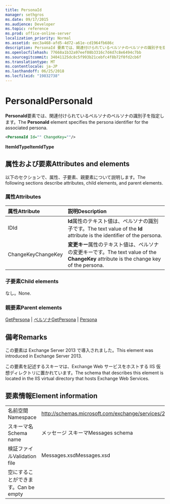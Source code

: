 ```yaml
---
title: PersonaId
manager: sethgros
ms.date: 09/17/2015
ms.audience: Developer
ms.topic: reference
ms.prod: office-online-server
localization_priority: Normal
ms.assetid: eec3a468-afd5-4d72-a61e-cd1964fb686c
description: PersonaId 要素では、関連付けられているペルソナのペルソナの識別子を指定します。
ms.openlocfilehash: 77668a1b32a97eef08b3316c7d4d7c8e6494c7bb
ms.sourcegitcommit: 34041125dc8c5f993b21cebfc4f8b72f0fd2cb6f
ms.translationtype: MT
ms.contentlocale: ja-JP
ms.lasthandoff: 06/25/2018
ms.locfileid: "19832738"
---
```

# <a name="personaid"></a><span data-ttu-id="f825b-103">PersonaId</span><span class="sxs-lookup"><span data-stu-id="f825b-103">PersonaId</span></span>

<span data-ttu-id="f825b-104">**PersonaId**要素では、関連付けられているペルソナのペルソナの識別子を指定します。</span><span class="sxs-lookup"><span data-stu-id="f825b-104">The **PersonaId** element specifies the persona identifier for the associated persona.</span></span> 
  
```XML
<PersonaId Id="" ChangeKey=""/>
```

 <span data-ttu-id="f825b-105">**ItemIdType**</span><span class="sxs-lookup"><span data-stu-id="f825b-105">**ItemIdType**</span></span>
## <a name="attributes-and-elements"></a><span data-ttu-id="f825b-106">属性および要素</span><span class="sxs-lookup"><span data-stu-id="f825b-106">Attributes and elements</span></span>

<span data-ttu-id="f825b-107">以下のセクションで、属性、子要素、親要素について説明します。</span><span class="sxs-lookup"><span data-stu-id="f825b-107">The following sections describe attributes, child elements, and parent elements.</span></span>
  
### <a name="attributes"></a><span data-ttu-id="f825b-108">属性</span><span class="sxs-lookup"><span data-stu-id="f825b-108">Attributes</span></span>

|<span data-ttu-id="f825b-109">**属性**</span><span class="sxs-lookup"><span data-stu-id="f825b-109">**Attribute**</span></span>|<span data-ttu-id="f825b-110">**説明**</span><span class="sxs-lookup"><span data-stu-id="f825b-110">**Description**</span></span>|
|:-----|:-----|
|<span data-ttu-id="f825b-111">ID</span><span class="sxs-lookup"><span data-stu-id="f825b-111">Id</span></span>  <br/> |<span data-ttu-id="f825b-112">**Id**属性のテキスト値は、ペルソナの識別子です。</span><span class="sxs-lookup"><span data-stu-id="f825b-112">The text value of the **Id** attribute is the identifier of the persona.</span></span>  <br/> |
|<span data-ttu-id="f825b-113">ChangeKey</span><span class="sxs-lookup"><span data-stu-id="f825b-113">ChangeKey</span></span>  <br/> |<span data-ttu-id="f825b-114">**変更キー**属性のテキスト値は、ペルソナの変更キーです。</span><span class="sxs-lookup"><span data-stu-id="f825b-114">The text value of the **ChangeKey** attribute is the change key of the persona.</span></span>  <br/> |
   
### <a name="child-elements"></a><span data-ttu-id="f825b-115">子要素</span><span class="sxs-lookup"><span data-stu-id="f825b-115">Child elements</span></span>

<span data-ttu-id="f825b-116">なし。</span><span class="sxs-lookup"><span data-stu-id="f825b-116">None.</span></span>
  
### <a name="parent-elements"></a><span data-ttu-id="f825b-117">親要素</span><span class="sxs-lookup"><span data-stu-id="f825b-117">Parent elements</span></span>

<span data-ttu-id="f825b-118">[GetPersona](getpersona.md) | [ペルソナ](persona.md)</span><span class="sxs-lookup"><span data-stu-id="f825b-118">[GetPersona](getpersona.md) | [Persona](persona.md)</span></span>
  
## <a name="remarks"></a><span data-ttu-id="f825b-119">備考</span><span class="sxs-lookup"><span data-stu-id="f825b-119">Remarks</span></span>

<span data-ttu-id="f825b-120">この要素は Exchange Server 2013 で導入されました。</span><span class="sxs-lookup"><span data-stu-id="f825b-120">This element was introduced in Exchange Server 2013.</span></span>
  
<span data-ttu-id="f825b-121">この要素を記述するスキーマは、Exchange Web サービスをホストする IIS 仮想ディレクトリに置かれています。</span><span class="sxs-lookup"><span data-stu-id="f825b-121">The schema that describes this element is located in the IIS virtual directory that hosts Exchange Web Services.</span></span>
  
## <a name="element-information"></a><span data-ttu-id="f825b-122">要素情報</span><span class="sxs-lookup"><span data-stu-id="f825b-122">Element information</span></span>

|||
|:-----|:-----|
|<span data-ttu-id="f825b-123">名前空間</span><span class="sxs-lookup"><span data-stu-id="f825b-123">Namespace</span></span>  <br/> |http://schemas.microsoft.com/exchange/services/2006/messages  <br/> |
|<span data-ttu-id="f825b-124">スキーマ名</span><span class="sxs-lookup"><span data-stu-id="f825b-124">Schema name</span></span>  <br/> |<span data-ttu-id="f825b-125">メッセージ スキーマ</span><span class="sxs-lookup"><span data-stu-id="f825b-125">Messages schema</span></span>  <br/> |
|<span data-ttu-id="f825b-126">検証ファイル</span><span class="sxs-lookup"><span data-stu-id="f825b-126">Validation file</span></span>  <br/> |<span data-ttu-id="f825b-127">Messages.xsd</span><span class="sxs-lookup"><span data-stu-id="f825b-127">Messages.xsd</span></span>  <br/> |
|<span data-ttu-id="f825b-128">空にすることができます。</span><span class="sxs-lookup"><span data-stu-id="f825b-128">Can be empty</span></span>  <br/> ||
   

